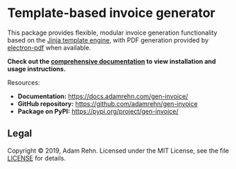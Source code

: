 Template-based invoice generator
================================

This package provides flexible, modular invoice generation functionality based on the [Jinja template engine](http://jinja.pocoo.org/), with PDF generation provided by [electron-pdf](https://www.npmjs.com/package/electron-pdf) when available.

**Check out the [comprehensive documentation](https://docs.adamrehn.com/gen-invoice/) to view installation and usage instructions.**

Resources:

- **Documentation:** <https://docs.adamrehn.com/gen-invoice/>
- **GitHub repository:** <https://github.com/adamrehn/gen-invoice>
- **Package on PyPI:** <https://pypi.org/project/gen-invoice/>

## Legal

Copyright &copy; 2019, Adam Rehn. Licensed under the MIT License, see the file [LICENSE](https://github.com/adamrehn/gen-invoice/blob/master/LICENSE) for details.
